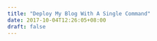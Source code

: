 ```yaml
---
title: "Deploy My Blog With A Single Command"
date: 2017-10-04T12:26:05+08:00
draft: false
---
```


